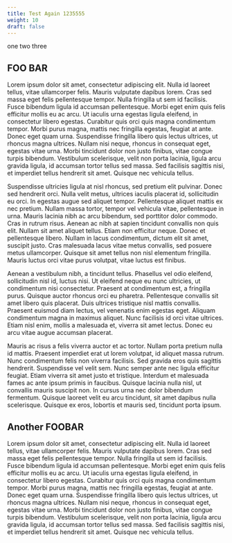 ```yaml
---
title: Test Again 1235555
weight: 10
draft: false
---
```

one two three

## FOO BAR

Lorem ipsum dolor sit amet, consectetur adipiscing elit. Nulla id laoreet tellus, vitae ullamcorper felis. Mauris vulputate dapibus lorem. Cras sed massa eget felis pellentesque tempor. Nulla fringilla ut sem id facilisis. Fusce bibendum ligula id accumsan pellentesque. Morbi eget enim quis felis efficitur mollis eu ac arcu. Ut iaculis urna egestas ligula eleifend, in consectetur libero egestas. Curabitur quis orci quis magna condimentum tempor. Morbi purus magna, mattis nec fringilla egestas, feugiat at ante. Donec eget quam urna. Suspendisse fringilla libero quis lectus ultrices, ut rhoncus magna ultrices. Nullam nisi neque, rhoncus in consequat eget, egestas vitae urna. Morbi tincidunt dolor non justo finibus, vitae congue turpis bibendum. Vestibulum scelerisque, velit non porta lacinia, ligula arcu gravida ligula, id accumsan tortor tellus sed massa. Sed facilisis sagittis nisi, et imperdiet tellus hendrerit sit amet. Quisque nec vehicula tellus.

Suspendisse ultricies ligula at nisl rhoncus, sed pretium elit pulvinar. Donec sed hendrerit orci. Nulla velit metus, ultrices iaculis placerat id, sollicitudin eu orci. In egestas augue sed aliquet tempor. Pellentesque aliquet mattis ex nec pretium. Nullam massa tortor, tempor vel vehicula vitae, pellentesque in urna. Mauris lacinia nibh ac arcu bibendum, sed porttitor dolor commodo. Cras in rutrum risus. Aenean ac nibh at sapien tincidunt convallis non quis elit. Nullam sit amet aliquet tellus. Etiam non efficitur neque. Donec et pellentesque libero. Nullam in lacus condimentum, dictum elit sit amet, suscipit justo. Cras malesuada lacus vitae metus convallis, sed posuere metus ullamcorper. Quisque sit amet tellus non nisl elementum fringilla. Mauris luctus orci vitae purus volutpat, vitae luctus est finibus.

Aenean a vestibulum nibh, a tincidunt tellus. Phasellus vel odio eleifend, sollicitudin nisl id, luctus nisi. Ut eleifend neque eu nunc ultricies, ut condimentum nisi consectetur. Praesent at condimentum est, a fringilla purus. Quisque auctor rhoncus orci eu pharetra. Pellentesque convallis sit amet libero quis placerat. Duis ultrices tristique nisl mattis convallis. Praesent euismod diam lectus, vel venenatis enim egestas eget. Aliquam condimentum magna in maximus aliquet. Nunc facilisis id orci vitae ultrices. Etiam nisl enim, mollis a malesuada et, viverra sit amet lectus. Donec eu arcu vitae augue accumsan placerat.

Mauris ac risus a felis viverra auctor et ac tortor. Nullam porta pretium nulla id mattis. Praesent imperdiet erat ut lorem volutpat, id aliquet massa rutrum. Nunc condimentum felis non viverra facilisis. Sed gravida eros quis sagittis hendrerit. Suspendisse vel velit sem. Nunc semper ante nec ligula efficitur feugiat. Etiam viverra sit amet justo et tristique. Interdum et malesuada fames ac ante ipsum primis in faucibus. Quisque lacinia nulla nisl, ut convallis mauris suscipit non. In cursus urna nec dolor bibendum fermentum. Quisque laoreet velit eu arcu tincidunt, sit amet dapibus nulla scelerisque. Quisque ex eros, lobortis et mauris sed, tincidunt porta ipsum.



## Another FOOBAR

Lorem ipsum dolor sit amet, consectetur adipiscing elit. Nulla id laoreet tellus, vitae ullamcorper felis. Mauris vulputate dapibus lorem. Cras sed massa eget felis pellentesque tempor. Nulla fringilla ut sem id facilisis. Fusce bibendum ligula id accumsan pellentesque. Morbi eget enim quis felis efficitur mollis eu ac arcu. Ut iaculis urna egestas ligula eleifend, in consectetur libero egestas. Curabitur quis orci quis magna condimentum tempor. Morbi purus magna, mattis nec fringilla egestas, feugiat at ante. Donec eget quam urna. Suspendisse fringilla libero quis lectus ultrices, ut rhoncus magna ultrices. Nullam nisi neque, rhoncus in consequat eget, egestas vitae urna. Morbi tincidunt dolor non justo finibus, vitae congue turpis bibendum. Vestibulum scelerisque, velit non porta lacinia, ligula arcu gravida ligula, id accumsan tortor tellus sed massa. Sed facilisis sagittis nisi, et imperdiet tellus hendrerit sit amet. Quisque nec vehicula tellus.